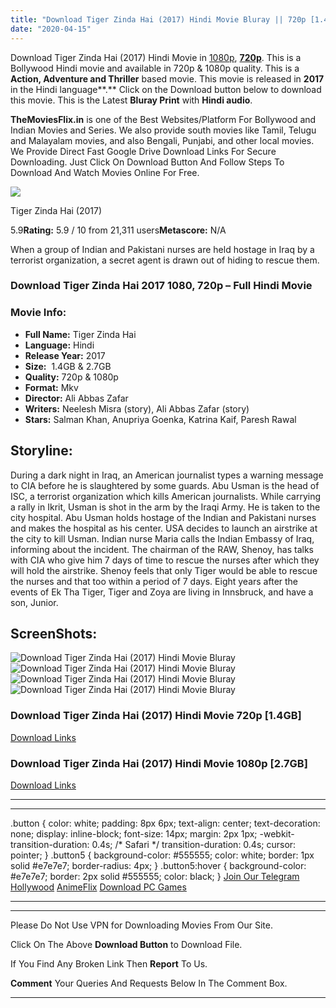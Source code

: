 ```yaml
---
title: "Download Tiger Zinda Hai (2017) Hindi Movie Bluray || 720p [1.4GB] || 1080p [2.7GB]"
date: "2020-04-15"
---
```


Download Tiger Zinda Hai (2017) Hindi Movie in [1080p](https://1moviesflix.com/1080p-movies/), [**720p**](https://1moviesflix.com/720p-movies/). This is a Bollywood Hindi movie and available in 720p & 1080p quality. This is a **Action, Adventure and Thriller** based movie. This movie is released in **2017** in the Hindi language**.** Click on the Download button below to download this movie. This is the Latest **Bluray Print** with **Hindi audio**.

**TheMoviesFlix.in** is one of the Best Websites/Platform For Bollywood and Indian Movies and Series. We also provide south movies like Tamil, Telugu and Malayalam movies, and also Bengali, Punjabi, and other local movies. We Provide Direct Fast Google Drive Download Links For Secure Downloading. Just Click On Download Button And Follow Steps To Download And Watch Movies Online For Free.

[![](https://m.media-amazon.com/images/M/MV5BYzM0ZTg2OTEtNzI4My00NjBlLWFhYTctY2E4NzdiYzY1YWYwXkEyXkFqcGdeQXVyODE5NzE3OTE@._V1_SX300.jpg)](https://www.imdb.com/title/tt5956100/ "Tiger Zinda Hai")

Tiger Zinda Hai (2017)

5.9**Rating:** 5.9 / 10 from 21,311 users**Metascore:** N/A

When a group of Indian and Pakistani nurses are held hostage in Iraq by a terrorist organization, a secret agent is drawn out of hiding to rescue them.

### Download Tiger Zinda Hai 2017 1080, 720p – Full Hindi Movie

### Movie Info:

- **Full Name:** Tiger Zinda Hai
- **Language:** Hindi
- **Release Year:** 2017
- **Size:**  1.4GB & 2.7GB
- **Quality:** 720p & 1080p
- **Format:** Mkv
- **Director:** Ali Abbas Zafar
- **Writers:** Neelesh Misra (story), Ali Abbas Zafar (story)
- **Stars:** Salman Khan, Anupriya Goenka, Katrina Kaif, Paresh Rawal

## Storyline:

During a dark night in Iraq, an American journalist types a warning message to CIA before he is slaughtered by some guards. Abu Usman is the head of ISC, a terrorist organization which kills American journalists. While carrying a rally in Ikrit, Usman is shot in the arm by the Iraqi Army. He is taken to the city hospital. Abu Usman holds hostage of the Indian and Pakistani nurses and makes the hospital as his center. USA decides to launch an airstrike at the city to kill Usman. Indian nurse Maria calls the Indian Embassy of Iraq, informing about the incident. The chairman of the RAW, Shenoy, has talks with CIA who give him 7 days of time to rescue the nurses after which they will hold the airstrike. Shenoy feels that only Tiger would be able to rescue the nurses and that too within a period of 7 days. Eight years after the events of Ek Tha Tiger, Tiger and Zoya are living in Innsbruck, and have a son, Junior.

## ScreenShots:

![Download Tiger Zinda Hai (2017) Hindi Movie Bluray](https://extraimage.net/images/2019/12/28/2b7482f42b7cff22a9f1499c6fcafc4a.jpg)![Download Tiger Zinda Hai (2017) Hindi Movie Bluray](https://extraimage.net/images/2019/12/28/78a20e69f35761da8b69d5a34a9692a7.jpg)![Download Tiger Zinda Hai (2017) Hindi Movie Bluray](https://extraimage.net/images/2019/12/28/dd1bf503ecae4d927ed7f6f1de4fbcf9.jpg)![Download Tiger Zinda Hai (2017) Hindi Movie Bluray](https://extraimage.net/images/2019/12/28/3b844159a20662f78695e852b5a0b4d6.jpg)

### Download Tiger Zinda Hai (2017) Hindi Movie 720p \[1.4GB\]

[Download Links](https://1moviesflix.com?a270777880=enhSMEJVeko3a24zY2MyZWFKNGZpT29hdjFteEpsY0tReDhQYVFoWXVIZkNtZWRDblNuYVFMbEM2QmQrZlRicCtjcW1GcjY0SitISkhOZ1VzTklUeGdFM3F6SGVCb2s2b3pRb0grdnJpdDg9)

### Download Tiger Zinda Hai (2017) Hindi Movie 1080p \[2.7GB\] 

[Download Links](https://1moviesflix.com?a270777880=enhSMEJVeko3a24zY2MyZWFKNGZpT29hdjFteEpsY0tReDhQYVFoWXVIZkNtZWRDblNuYVFMbEM2QmQrZlRicFhjTGZOakFQTnJqVDVyQmFZK0JKaURCYjVqWFJWSHdnRFN2eTVhU0RBdXc9)

* * *

* * *

.button { color: white; padding: 8px 6px; text-align: center; text-decoration: none; display: inline-block; font-size: 14px; margin: 2px 1px; -webkit-transition-duration: 0.4s; /\* Safari \*/ transition-duration: 0.4s; cursor: pointer; } .button5 { background-color: #555555; color: white; border: 1px solid #e7e7e7; border-radius: 4px; } .button5:hover { background-color: #e7e7e7; border: 2px solid #555555; color: black; } [Join Our Telegram](http://gdrivepro.xyz/join.php) [Hollywood](https://moviesverse.com/) [AnimeFlix](https://animeflix.in/) [Download PC Games](https://gamesflix.net/)  

* * *

* * *

  

Please Do Not Use VPN for Downloading Movies From Our Site.

Click On The Above **Download Button** to Download File.

If You Find Any Broken Link Then **Report** To Us.

**Comment** Your Queries And Requests Below In The Comment Box.

* * *
